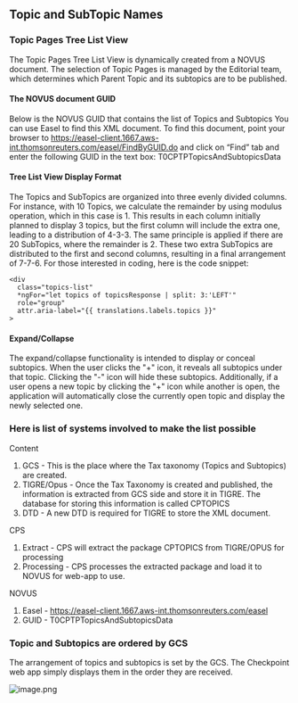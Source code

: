 ## Topic and SubTopic Names
  
  ### Topic Pages Tree List View
The Topic Pages Tree List View is dynamically created from a NOVUS document. The selection of Topic Pages is managed by the Editorial team, which determines which Parent Topic and its subtopics are to be published.
#### The NOVUS document GUID
Below is the NOVUS GUID that contains the list of Topics and Subtopics
You can use Easel to find this XML document.  To find this document, point your browser to https://easel-client.1667.aws-int.thomsonreuters.com/easel/FindByGUID.do and click on “Find” tab and enter the following GUID in the text box: T0CPTPTopicsAndSubtopicsData
#### Tree List View Display Format
The Topics and SubTopics are organized into three evenly divided columns. For instance, with 10 Topics, we calculate the remainder by using modulus operation, which in this case is 1. This results in each column initially planned to display 3 topics, but the first column will include the extra one, leading to a distribution of 4-3-3. The same principle is applied if there are 20 SubTopics, where the remainder is 2. These two extra SubTopics are distributed to the first and second columns, resulting in a final arrangement of 7-7-6.
For those interested in coding, here is the code snippet:

```
<div
  class="topics-list"
  *ngFor="let topics of topicsResponse | split: 3:'LEFT'"
  role="group"
  attr.aria-label="{{ translations.labels.topics }}"
>
```


#### Expand/Collapse
The expand/collapse functionality is intended to display or conceal subtopics. When the user clicks the "+" icon, it reveals all subtopics under that topic. Clicking the "-" icon will hide these subtopics. Additionally, if a user opens a new topic by clicking the "+" icon while another is open, the application will automatically close the currently open topic and display the newly selected one.
  
### Here is list of systems involved to make the list possible

Content
  1. GCS - This is the place where the Tax taxonomy (Topics and Subtopics) are created.
  2. TIGRE/Opus - Once the Tax Taxonomy is created and published, the information is extracted from GCS side and store it in TIGRE.  The database for storing this information is called CPTOPICS
  3. DTD - A new DTD is required for TIGRE to store the XML document.
  
CPS
  1. Extract - CPS will extract the package CPTOPICS from TIGRE/OPUS for processing
  2. Processing - CPS processes the extracted package and load it to NOVUS for web-app to use.

NOVUS
  1. Easel - https://easel-client.1667.aws-int.thomsonreuters.com/easel
  2. GUID - T0CPTPTopicsAndSubtopicsData
### Topic and Subtopics are ordered by GCS
The arrangement of topics and subtopics is set by the GCS. The Checkpoint web app simply displays them in the order they are received.

![image.png](/.attachments/image-c7bbd76c-b147-4449-951b-94b9e3c6417e.png)
